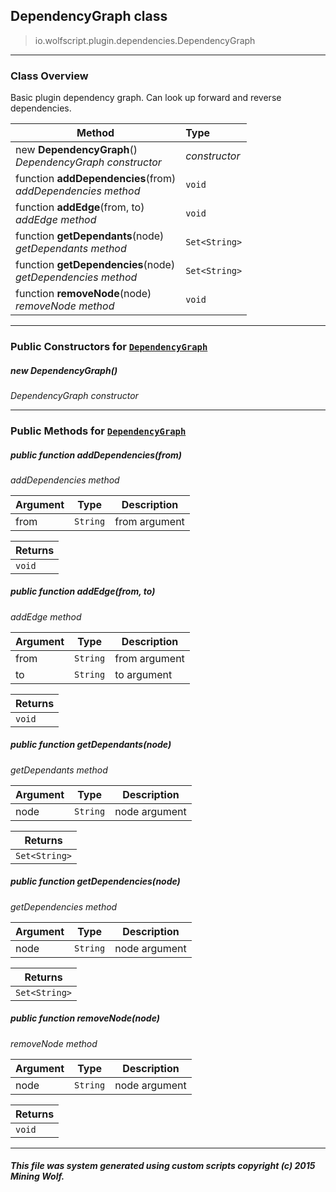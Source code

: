 ## DependencyGraph __class__

>io.wolfscript.plugin.dependencies.DependencyGraph

---

### Class Overview

Basic plugin dependency graph. Can look up forward and reverse dependencies.

Method | Type   
--- | :--- 
new __DependencyGraph__() <br> _DependencyGraph constructor_ | _constructor_
 function __addDependencies__(from) <br> _addDependencies method_ | `void`
 function __addEdge__(from, to) <br> _addEdge method_ | `void`
 function __getDependants__(node) <br> _getDependants method_ | `Set<String>`
 function __getDependencies__(node) <br> _getDependencies method_ | `Set<String>`
 function __removeNode__(node) <br> _removeNode method_ | `void`



---

### Public Constructors for [`DependencyGraph`](DependencyGraph.md)

##### <a id='dependencygraph'></a>new __DependencyGraph__() 

_DependencyGraph constructor_


---

### Public Methods for [`DependencyGraph`](DependencyGraph.md)

##### <a id='adddependencies'></a>public  function __addDependencies__(from)

_addDependencies method_

Argument | Type | Description  
--- | --- | --- 
from | `String` | from argument

Returns | 
--- | 
`void` |


##### <a id='addedge'></a>public  function __addEdge__(from, to)

_addEdge method_

Argument | Type | Description  
--- | --- | --- 
from | `String` | from argument
to | `String` | to argument

Returns | 
--- | 
`void` |


##### <a id='getdependants'></a>public  function __getDependants__(node)

_getDependants method_

Argument | Type | Description  
--- | --- | --- 
node | `String` | node argument

Returns | 
--- | 
`Set<String>` |


##### <a id='getdependencies'></a>public  function __getDependencies__(node)

_getDependencies method_

Argument | Type | Description  
--- | --- | --- 
node | `String` | node argument

Returns | 
--- | 
`Set<String>` |


##### <a id='removenode'></a>public  function __removeNode__(node)

_removeNode method_

Argument | Type | Description  
--- | --- | --- 
node | `String` | node argument

Returns | 
--- | 
`void` |


---


##### This file was system generated using custom scripts copyright (c) 2015 Mining Wolf.
	

